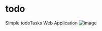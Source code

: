 # todo
Simple todoTasks Web Application
![image](https://user-images.githubusercontent.com/78720960/132093934-956b84eb-a20a-45c9-83dd-511d67cb828f.png)

